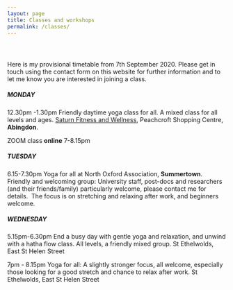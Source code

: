 ```yaml
---
layout: page
title: Classes and workshops
permalink: /classes/
---
```


#### &nbsp;

Here is my provisional timetable from 7th September 2020. Please get in touch using the contact form on this website for further information and to let me know you are interested in joining a class.

##### **MONDAY**

12\.30pm -1.30pm Friendly daytime yoga class for all. A mixed class for all levels and ages. [Saturn Fitness and Wellness](http://www.saturnfitness.co.uk/), Peachcroft Shopping Centre, **Abingdon**.

ZOOM class **online** 7-8.15pm

##### **TUESDAY**

6\.15-7.30pm Yoga for all at North Oxford Association, **Summertown**. Friendly and welcoming group: University staff, post-docs and researchers (and their friends/family) particularly welcome, please contact me for details.&nbsp; The focus is on stretching and relaxing after work, and beginners welcome.&nbsp;

##### **WEDNESDAY**

5\.15pm-6.30pm End a busy day with gentle yoga and relaxation, and unwind with a hatha flow class. All levels, a friendly mixed group. St Ethelwolds, East St Helen Street

7pm - 8.15pm Yoga for all: A slightly stronger focus, all welcome, especially those looking for a good stretch and chance to relax after work. St Ethelwolds, East St Helen Street

<br>&nbsp;